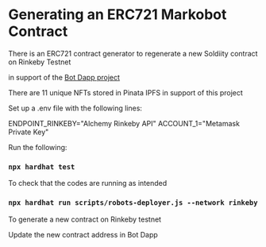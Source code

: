 # Generating an ERC721 Markobot Contract

There is an ERC721 contract generator to regenerate a new  Soldiity contract on Rinkeby Testnet 

in support of the [Bot Dapp project](https://github.com/markvelous/botdapp) 

There are 11 unique NFTs stored in Pinata IPFS in support of this project

Set up a .env file with the following lines:

ENDPOINT_RINKEBY="Alchemy Rinkeby API" 
ACCOUNT_1="Metamask Private Key"


Run the following:

### `npx hardhat test`
To check that the codes are running as intended

### `npx hardhat run scripts/robots-deployer.js --network rinkeby`
To generate a new contract on Rinkeby testnet

Update the new contract address in Bot Dapp
